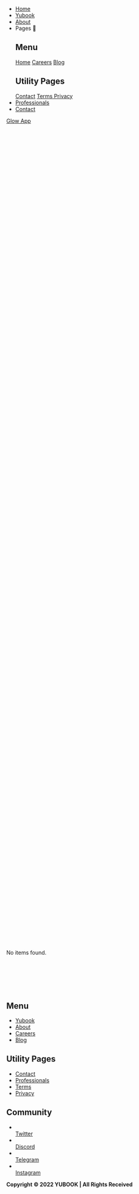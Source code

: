 <body>
  <div class="page-wrapper">
    <div class="header-home-hero-wrapper">
      <div data-collapse="medium" data-animation="over-right" data-duration="400" data-w-id="0a117b32-0acb-1798-e20e-022878a4d5de" data-easing="ease" data-easing2="ease" role="banner" class="header-alternative w-nav">
        <div class="container-default w-container">
          <div class="header-wrapper">
            <div class="split-content header-right">
              <a href="/" aria-current="page" class="brand alternative w-nav-brand w--current"><img src="images/Glow-224-×-47px-1.png" alt="" class="header-logo alternative"><img src="images/Glow-224-×-47px-1.png" alt="" class="header-logo alternative-white"></a>
              <nav role="navigation" class="nav-menu w-nav-menu">
                <ul role="list" class="header-navigation">
                  <li class="nav-item-wrapper">
                    <a href="/" aria-current="page" class="nav-link w--current">Home</a>
                  </li>
                  <li class="nav-item-wrapper">
                    <a href="http://yubook.xyz/" target="_blank" class="nav-link">Yubook</a>
                  </li>
                  <li class="nav-item-wrapper">
                    <a href="/about" class="nav-link">About</a>
                  </li>
                  <li class="nav-item-wrapper">
                    <div data-hover="true" data-delay="0" data-w-id="0a117b32-0acb-1798-e20e-022878a4d5ee" class="header-dropdown w-dropdown">
                      <div class="header-dropdown-toggle w-dropdown-toggle">
                        <div>Pages   <span class="dropdown-arrow"></span></div>
                      </div>
                      <nav class="dropdown-list w-dropdown-list">
                        <div class="menu-grid-wrapper">
                          <div class="w-layout-grid menu-grid">
                            <div class="mega-menu">
                              <h2 class="mega-menu-title">Menu</h2>
                              <div class="mega-menu-columns">
                                <div class="mega-menu-column-1">
                                  <a href="/" aria-current="page" class="mega-menu-link w--current">Home</a>
                                  <a href="/careers" class="mega-menu-link">Careers</a>
                                  <a href="/blog" class="mega-menu-link">Blog</a>
                                </div>
                              </div>
                            </div>
                            <div class="mega-menu last">
                              <h2 class="mega-menu-title">Utility Pages</h2>
                              <div class="mega-menu-column-2">
                                <a href="/contact" class="mega-menu-link">Contact</a>
                                <a href="https://docs.yubook.xyz/glow-terms" target="_blank" class="mega-menu-link">Terms </a>
                                <a href="https://docs.yubook.xyz/glow-privacy" target="_blank" class="mega-menu-link">Privacy</a>
                              </div>
                            </div>
                          </div>
                        </div>
                      </nav>
                    </div>
                  </li>
                  <li class="nav-item-wrapper">
                    <a href="/professionals" class="nav-link">Professionals</a>
                  </li>
                  <li class="nav-item-wrapper mobile">
                    <a href="/contact" class="nav-link">Contact</a>
                  </li>
                </ul>
              </nav>
            </div>
            <div class="split-content header-left">
              <div data-node-type="commerce-cart-wrapper" data-wf-cart-type="rightSidebar" data-wf-cart-query="" data-wf-page-link-href-prefix="" class="w-commerce-commercecartwrapper">
                <a href="#" data-node-type="commerce-cart-open-link" class="w-commerce-commercecartopenlink cart-button alternative w-inline-block">
                  <div style="display:none" data-count-hide-rule="empty" class="w-commerce-commercecartopenlinkcount">0</div>
                </a>
                <div data-node-type="commerce-cart-container-wrapper" style="display:none" class="w-commerce-commercecartcontainerwrapper w-commerce-commercecartcontainerwrapper--cartType-rightSidebar cart-wrapper">
                  <div data-node-type="commerce-cart-container" class="w-commerce-commercecartcontainer cart-container">
                    <div class="w-commerce-commercecartheader cart-header">
                      <h4 class="w-commerce-commercecartheading">Your Cart</h4>
                      <a href="#" data-node-type="commerce-cart-close-link" class="w-commerce-commercecartcloselink close-button w-inline-block"><svg class="icon" width="16px" height="16px" viewbox="0 0 16 16">
                          <g stroke="none" stroke-width="1" fill="none" fill-rule="evenodd">
                            <g fill-rule="nonzero" fill="#333333">
                              <polygon points="6.23223305 8 0.616116524 13.6161165 2.38388348 15.3838835 8 9.76776695 13.6161165 15.3838835 15.3838835 13.6161165 9.76776695 8 15.3838835 2.38388348 13.6161165 0.616116524 8 6.23223305 2.38388348 0.616116524 0.616116524 2.38388348 6.23223305 8"></polygon>
                            </g>
                          </g>
                        </svg></a>
                    </div>
                    <div class="w-commerce-commercecartformwrapper">
                      <form data-node-type="commerce-cart-form" style="display:none" class="w-commerce-commercecartform">
                        <script type="text/x-wf-template" id="wf-template-0a117b32-0acb-1798-e20e-022878a4d639"></script>
                        <div class="w-commerce-commercecartlist cart-list" data-wf-collection="database.commerceOrder.userItems" data-wf-template-id="wf-template-0a117b32-0acb-1798-e20e-022878a4d639"></div>
                        <div class="w-commerce-commercecartfooter cart-footer">
                          <div class="w-commerce-commercecartlineitem cart-line-item">
                            <div>Subtotal</div>
                            <div class="w-commerce-commercecartordervalue cart-subtotal"></div>
                          </div>
                          <div>
                            <div data-node-type="commerce-cart-quick-checkout-actions">
                              <a role="button" tabindex="0" aria-haspopup="dialog" aria-label="Apple Pay" data-node-type="commerce-cart-apple-pay-button" style="background-image:-webkit-named-image(apple-pay-logo-white);background-size:100% 50%;background-position:50% 50%;background-repeat:no-repeat" class="w-commerce-commercecartapplepaybutton apple-pay">
                                <div></div>
                              </a>
                              <a role="button" tabindex="0" aria-haspopup="dialog" data-node-type="commerce-cart-quick-checkout-button" style="display:none" class="w-commerce-commercecartquickcheckoutbutton"><svg class="w-commerce-commercequickcheckoutgoogleicon" xmlns="http://www.w3.org/2000/svg" xmlns:xlink="http://www.w3.org/1999/xlink" width="16" height="16" viewbox="0 0 16 16">
                                  <defs>
                                    <polygon id="google-mark-a" points="0 .329 3.494 .329 3.494 7.649 0 7.649"></polygon>
                                    <polygon id="google-mark-c" points=".894 0 13.169 0 13.169 6.443 .894 6.443"></polygon>
                                  </defs>
                                  <g fill="none" fill-rule="evenodd">
                                    <path fill="#4285F4" d="M10.5967,12.0469 L10.5967,14.0649 L13.1167,14.0649 C14.6047,12.6759 15.4577,10.6209 15.4577,8.1779 C15.4577,7.6339 15.4137,7.0889 15.3257,6.5559 L7.8887,6.5559 L7.8887,9.6329 L12.1507,9.6329 C11.9767,10.6119 11.4147,11.4899 10.5967,12.0469"></path>
                                    <path fill="#34A853" d="M7.8887,16 C10.0137,16 11.8107,15.289 13.1147,14.067 C13.1147,14.066 13.1157,14.065 13.1167,14.064 L10.5967,12.047 C10.5877,12.053 10.5807,12.061 10.5727,12.067 C9.8607,12.556 8.9507,12.833 7.8887,12.833 C5.8577,12.833 4.1387,11.457 3.4937,9.605 L0.8747,9.605 L0.8747,11.648 C2.2197,14.319 4.9287,16 7.8887,16"></path>
                                    <g transform="translate(0 4)">
                                      <mask id="google-mark-b" fill="#fff">
                                        <use xlink:href="#google-mark-a"></use>
                                      </mask>
                                      <path fill="#FBBC04" d="M3.4639,5.5337 C3.1369,4.5477 3.1359,3.4727 3.4609,2.4757 L3.4639,2.4777 C3.4679,2.4657 3.4749,2.4547 3.4789,2.4427 L3.4939,0.3287 L0.8939,0.3287 C0.8799,0.3577 0.8599,0.3827 0.8459,0.4117 C-0.2821,2.6667 -0.2821,5.3337 0.8459,7.5887 L0.8459,7.5997 C0.8549,7.6167 0.8659,7.6317 0.8749,7.6487 L3.4939,5.6057 C3.4849,5.5807 3.4729,5.5587 3.4639,5.5337" mask="url(#google-mark-b)"></path>
                                    </g>
                                    <mask id="google-mark-d" fill="#fff">
                                      <use xlink:href="#google-mark-c"></use>
                                    </mask>
                                    <path fill="#EA4335" d="M0.894,4.3291 L3.478,6.4431 C4.113,4.5611 5.843,3.1671 7.889,3.1671 C9.018,3.1451 10.102,3.5781 10.912,4.3671 L13.169,2.0781 C11.733,0.7231 9.85,-0.0219 7.889,0.0001 C4.941,0.0001 2.245,1.6791 0.894,4.3291" mask="url(#google-mark-d)"></path>
                                  </g>
                                </svg><svg class="w-commerce-commercequickcheckoutmicrosofticon" xmlns="http://www.w3.org/2000/svg" width="16" height="16" viewbox="0 0 16 16">
                                  <g fill="none" fill-rule="evenodd">
                                    <polygon fill="#F05022" points="7 7 1 7 1 1 7 1"></polygon>
                                    <polygon fill="#7DB902" points="15 7 9 7 9 1 15 1"></polygon>
                                    <polygon fill="#00A4EE" points="7 15 1 15 1 9 7 9"></polygon>
                                    <polygon fill="#FFB700" points="15 15 9 15 9 9 15 9"></polygon>
                                  </g>
                                </svg>
                                <div>Pay with browser.</div>
                              </a>
                            </div>
                            <a href="/checkout" value="Continue to Checkout" data-node-type="cart-checkout-button" class="w-commerce-commercecartcheckoutbutton button-primary" data-loading-text="Hang Tight...">Continue to Checkout</a>
                          </div>
                        </div>
                      </form>
                      <div class="w-commerce-commercecartemptystate empty-state cart">
                        <div>No items found.</div>
                        <a href="#" class="button-primary cart-empty w-button">View Pricing</a>
                      </div>
                      <div style="display:none" data-node-type="commerce-cart-error" class="w-commerce-commercecarterrorstate error-message">
                        <div class="w-cart-error-msg" data-w-cart-quantity-error="Product is not available in this quantity." data-w-cart-general-error="Something went wrong when adding this item to the cart." data-w-cart-checkout-error="Checkout is disabled on this site." data-w-cart-cart_order_min-error="The order minimum was not met. Add more items to your cart to continue." data-w-cart-subscription_error-error="Before you purchase, please use your email invite to verify your address so we can send order updates.">Product is not available in this quantity.</div>
                      </div>
                    </div>
                  </div>
                </div>
              </div>
              <a href="https://o41jb42rhss.typeform.com/to/zRfC13H4" target="_blank" class="button-primary header-button w-button">Glow App</a>
              <div class="menu-button w-nav-button">
                <div class="menu-button-icon-wrapper">
                  <div class="menu-button-icon">
                    <div class="menu-line-top"></div>
                    <div class="menu-line-middle"></div>
                    <div class="menu-line-bottom"></div>
                  </div>
                </div>
              </div>
            </div>
          </div>
        </div>
      </div>
      <div class="bg header-home-hero-wrapper-bg"></div>
    </div>
    <div data-w-id="Section" class="section home-hero wf-section">
      <div class="container-default w-container">
        <div class="home-hero-wrapper">
          <div data-w-id="Div Block 3" style="-webkit-transform:translate3d(null, -25px, 0) scale3d(0.9, 0.9, 1) rotateX(0) rotateY(0) rotateZ(0) skew(0, 0);-moz-transform:translate3d(null, -25px, 0) scale3d(0.9, 0.9, 1) rotateX(0) rotateY(0) rotateZ(0) skew(0, 0);-ms-transform:translate3d(null, -25px, 0) scale3d(0.9, 0.9, 1) rotateX(0) rotateY(0) rotateZ(0) skew(0, 0);transform:translate3d(null, -25px, 0) scale3d(0.9, 0.9, 1) rotateX(0) rotateY(0) rotateZ(0) skew(0, 0);opacity:0" class="split-content home-hero-left">
            <h1 class="title home-hero">Glow is the essence of beauty.</h1>
            <p class="paragraph home-hero">Beauty treatments right at your doorstep.</p>
            <div class="_2-buttons home-hero">
              <a href="https://o41jb42rhss.typeform.com/to/zRfC13H4" target="_blank" class="button-primary footer-store w-inline-block"><img src="images/logo-1-store-hospital-template.svg" alt="App Store Logo- Medica App X Webflow Template"></a>
              <a href="https://o41jb42rhss.typeform.com/to/zRfC13H4" target="_blank" class="button-primary footer-store w-inline-block"><img src="images/logo-2-store-hospital-template.svg" alt="Google Play Logo- Medica App X Webflow Template"></a>
            </div>
          </div><img src="images/Untitled-1080-x-1920-px-724-x-770-px.png" srcset="images/Untitled-1080-x-1920-px-724-x-770-px-p-500.png 500w, images/Untitled-1080-x-1920-px-724-x-770-px.png 724w" style="-webkit-transform:translate3d(0, 0, 0) scale3d(0.97, 0.97, 1) rotateX(0) rotateY(0) rotateZ(0) skew(0, 0);-moz-transform:translate3d(0, 0, 0) scale3d(0.97, 0.97, 1) rotateX(0) rotateY(0) rotateZ(0) skew(0, 0);-ms-transform:translate3d(0, 0, 0) scale3d(0.97, 0.97, 1) rotateX(0) rotateY(0) rotateZ(0) skew(0, 0);transform:translate3d(0, 0, 0) scale3d(0.97, 0.97, 1) rotateX(0) rotateY(0) rotateZ(0) skew(0, 0);opacity:0" data-w-id="Image" sizes="(max-width: 767px) 100vw, (max-width: 991px) 538px, (max-width: 1439px) 54vw, 711.40625px" alt="" class="image home-hero"><img src="images/shape-1-contact-hospital-template.svg" alt="" class="shape home-hero">
        </div>
      </div>
      <div class="bg home-hero"></div>
    </div>
    <div data-w-id="Section 2" class="section home-services wf-section">
      <div class="container-default w-container">
        <div class="home-services-wrapper">
          <div data-w-id="Div Block 10" style="-webkit-transform:translate3d(null, -25px, 0) scale3d(0.9, 0.9, 1) rotateX(0) rotateY(0) rotateZ(0) skew(0, 0);-moz-transform:translate3d(null, -25px, 0) scale3d(0.9, 0.9, 1) rotateX(0) rotateY(0) rotateZ(0) skew(0, 0);-ms-transform:translate3d(null, -25px, 0) scale3d(0.9, 0.9, 1) rotateX(0) rotateY(0) rotateZ(0) skew(0, 0);transform:translate3d(null, -25px, 0) scale3d(0.9, 0.9, 1) rotateX(0) rotateY(0) rotateZ(0) skew(0, 0);opacity:0" class="content-top home-services-content-top">
            <div class="split-content home-services-left">
              <div class="subtitle">Our Services</div>
              <h2 class="title home-services-title">Enjoy all your beauty treatments at home.</h2>
            </div>
          </div>
          <div data-delay="4000" data-animation="slide" class="home-services-slider w-slider" data-autoplay="false" data-easing="ease" style="-webkit-transform:translate3d(0, 0, 0) scale3d(0.97, 0.97, 1) rotateX(0) rotateY(0) rotateZ(0) skew(0, 0);-moz-transform:translate3d(0, 0, 0) scale3d(0.97, 0.97, 1) rotateX(0) rotateY(0) rotateZ(0) skew(0, 0);-ms-transform:translate3d(0, 0, 0) scale3d(0.97, 0.97, 1) rotateX(0) rotateY(0) rotateZ(0) skew(0, 0);transform:translate3d(0, 0, 0) scale3d(0.97, 0.97, 1) rotateX(0) rotateY(0) rotateZ(0) skew(0, 0);opacity:0" data-hide-arrows="false" data-disable-swipe="false" data-w-id="f548f583-70ad-6da6-6ed5-769cb53d5ed5" data-autoplay-limit="0" data-nav-spacing="3" data-duration="500" data-infinite="true">
            <div class="home-services-mask w-slider-mask">
              <div class="home-services-slide w-slide">
                <div class="card service">
                  <div class="image-wrapper card-service"><img src="images/4.png" sizes="100vw" srcset="images/4-p-500.png 500w, images/4.png 500w" alt="" class="image card-service"></div>
                  <div class="card-service-title-wrapper">
                    <h3 class="title card-service">Hair</h3>
                    <div class="card-service-number">01</div>
                  </div>
                  <div class="divider card-service"></div>
                  <p class="paragraph card-service">Want your hair done, but can’t find the time for the Salon? Book a cut with one of our expert mobile hairdressers and have them come to your home. <br></p>
                </div>
              </div>
              <div class="home-services-slide w-slide">
                <div class="card service">
                  <div class="image-wrapper card-service"><img src="images/5_1.png" sizes="100vw" srcset="images/5_1-p-500.png 500w, images/5_1.png 500w" alt="" class="image card-service"></div>
                  <div class="card-service-title-wrapper">
                    <h3 class="title card-service">Facials</h3>
                    <div class="card-service-number">02</div>
                  </div>
                  <div class="divider card-service"></div>
                  <p class="paragraph card-service">Luxury facials delivered to your home. Expert facialists tailor the treatment to your skin type, bringing towels, and all necessary equipment.</p>
                </div>
              </div>
              <div class="home-services-slide w-slide">
                <div class="card service">
                  <div class="image-wrapper card-service"><img src="images/6.png" sizes="100vw" srcset="images/6-p-500.png 500w, images/6.png 500w" alt="" class="image card-service"></div>
                  <div class="card-service-title-wrapper">
                    <h3 class="title card-service">Nails</h3>
                    <div class="card-service-number">03</div>
                  </div>
                  <div class="divider card-service"></div>
                  <p class="paragraph card-service">Variety of Ladies&#x27; and Gents&#x27; Мani/Pedis, Gel nails, and Nail Extension services. Mobile nail technicians can be with you in as little as an hour.</p>
                </div>
              </div>
              <div class="home-services-slide w-slide">
                <div class="card service">
                  <div class="image-wrapper card-service"><img src="images/7_1.png" sizes="100vw" srcset="images/7_1-p-500.png 500w, images/7_1.png 500w" alt="" class="image card-service"></div>
                  <div class="card-service-title-wrapper">
                    <h3 class="title card-service">Make-Up</h3>
                    <div class="card-service-number">04</div>
                  </div>
                  <div class="divider card-service"></div>
                  <p class="paragraph card-service">Skilled artists come with expert kits to achieve your desired look. Enjoy a high-quality beauty salon experience in the comfort of your own home or office.</p>
                </div>
              </div>
              <div class="home-services-slide w-slide">
                <div class="card service">
                  <div class="image-wrapper card-service"><img src="images/8.png" sizes="100vw" srcset="images/8-p-500.png 500w, images/8.png 500w" alt="" class="image card-service"></div>
                  <div class="card-service-title-wrapper">
                    <h3 class="title card-service">Lashes </h3>
                    <div class="card-service-number">05</div>
                  </div>
                  <div class="divider card-service"></div>
                  <p class="paragraph card-service">Mobile lash extensions, lash tints and lash lifts. Our technicians are equipped with the expertise to create your perfect look.  Littlest things can make you beautiful.</p>
                </div>
              </div>
              <div class="home-services-slide w-slide">
                <div class="card service">
                  <div class="image-wrapper card-service"><img src="images/9.png" alt="" class="image card-service"></div>
                  <div class="card-service-title-wrapper">
                    <h3 class="title card-service">Massage</h3>
                    <div class="card-service-number">06</div>
                  </div>
                  <div class="divider card-service"></div>
                  <p class="paragraph card-service">Regular professional massages can help you feel revitalised and your best self. Our mobile massage therapists deliver spa-quality, full body massages for ultimate relaxation at your home.</p>
                </div>
              </div>
              <div class="home-services-slide w-slide">
                <div class="card service">
                  <div class="image-wrapper card-service"><img src="images/10.png" alt="" class="image card-service"></div>
                  <div class="card-service-title-wrapper">
                    <h3 class="title card-service">Brows</h3>
                    <div class="card-service-number">07</div>
                  </div>
                  <div class="divider card-service"></div>
                  <p class="paragraph card-service">Our technicians offer a range of treatments in the comfort of your own home. They will shape your brows to frame your face, and work with you to choose the perfect shade for your tint.</p>
                </div>
              </div>
              <div class="home-services-slide w-slide">
                <div class="card service">
                  <div class="image-wrapper card-service"><img src="images/11.png" alt="" class="image card-service"></div>
                  <div class="card-service-title-wrapper">
                    <h3 class="title card-service">Spray Tan</h3>
                    <div class="card-service-number">08</div>
                  </div>
                  <div class="divider card-service"></div>
                  <p class="paragraph card-service">A great alternative to getting some colour without having to risk your health in a tanning bed or laying under the sun. The spray tan will take place in a tanning tent to keep your home perfectly clean. </p>
                </div>
              </div>
              <div class="home-services-slide w-slide">
                <div class="card service">
                  <div class="image-wrapper card-service"><img src="images/12.png" alt="" class="image card-service"></div>
                  <div class="card-service-title-wrapper">
                    <h3 class="title card-service">Hair Removal</h3>
                    <div class="card-service-number">09</div>
                  </div>
                  <div class="divider card-service"></div>
                  <p class="paragraph card-service">Waxing and threading services delivered to your home.  The mobile therapists use premium products for a smooth finish and long-lasting result.</p>
                </div>
              </div>
            </div>
            <div class="slider-left-arrow w-slider-arrow-left">
              <div></div>
            </div>
            <div class="slider-right-arrow w-slider-arrow-right">
              <div></div>
            </div>
            <div class="slide-nav w-slider-nav w-round"></div>
          </div>
          <div data-w-id="Div Block 7" style="-webkit-transform:translate3d(0, 0, 0) scale3d(0.97, 0.97, 1) rotateX(0) rotateY(0) rotateZ(0) skew(0, 0);-moz-transform:translate3d(0, 0, 0) scale3d(0.97, 0.97, 1) rotateX(0) rotateY(0) rotateZ(0) skew(0, 0);-ms-transform:translate3d(0, 0, 0) scale3d(0.97, 0.97, 1) rotateX(0) rotateY(0) rotateZ(0) skew(0, 0);transform:translate3d(0, 0, 0) scale3d(0.97, 0.97, 1) rotateX(0) rotateY(0) rotateZ(0) skew(0, 0);opacity:0" class="flex-vc home-services">
            <div class="_2-buttons">
              <a href="https://o41jb42rhss.typeform.com/to/zRfC13H4" target="_blank" class="button-primary footer-store w-inline-block"><img src="images/logo-1-store-hospital-template.svg" alt="App Store Logo- Medica App X Webflow Template"></a>
              <a href="https://o41jb42rhss.typeform.com/to/zRfC13H4" target="_blank" class="button-primary footer-store w-inline-block"><img src="images/logo-2-store-hospital-template.svg" alt="Google Play Logo- Medica App X Webflow Template"></a>
            </div>
          </div><img src="images/shape-2-services-hospital-template.svg" alt="" class="shape home-services-3"><img src="images/shape-2-home-services-hospital-template.svg" alt="" class="shape home-services-2"><img src="images/shape-1-home-services-hospital-template.svg" alt="" class="shape home-services-1">
        </div>
      </div>
    </div>
    <div data-w-id="Section 3" class="section home-features wf-section">
      <div class="container-default w-container">
        <div class="home-features-wrapper">
          <div data-w-id="Div Block 5" style="-webkit-transform:translate3d(null, -25px, 0) scale3d(0.9, 0.9, 1) rotateX(0) rotateY(0) rotateZ(0) skew(0, 0);-moz-transform:translate3d(null, -25px, 0) scale3d(0.9, 0.9, 1) rotateX(0) rotateY(0) rotateZ(0) skew(0, 0);-ms-transform:translate3d(null, -25px, 0) scale3d(0.9, 0.9, 1) rotateX(0) rotateY(0) rotateZ(0) skew(0, 0);transform:translate3d(null, -25px, 0) scale3d(0.9, 0.9, 1) rotateX(0) rotateY(0) rotateZ(0) skew(0, 0);opacity:0" class="content-top home-features">
            <div class="split-content home-features-left">
              <div class="subtitle">Our Features</div>
              <h2 class="title home-features">The Glow app.<br></h2>
              <p>Glow&#x27;s simple interface and user-friendly mobile app make it easy to skip the line and enjoy the comfort of a beauty appointment in your own home. Book on your time, on your schedule.</p>
            </div>
            <div class="split-content home-features-right">
              <div class="w-layout-grid home-features-grid">
                <div class="home-feature-wrapper"><img src="https://uploads-ssl.webflow.com/60271d0221637de15a54a030/602ac1ec0e715c911aa452b5_icon-feature-hospital-template.svg" alt="" class="image home-feature-icon">
                  <div>Book From Anywhere<br></div>
                </div>
                <div class="home-feature-wrapper"><img src="https://uploads-ssl.webflow.com/60271d0221637de15a54a030/602ac1ec0e715c911aa452b5_icon-feature-hospital-template.svg" alt="" class="image home-feature-icon">
                  <div>Supreme Value</div>
                </div>
                <div class="home-feature-wrapper"><img src="https://uploads-ssl.webflow.com/60271d0221637de15a54a030/602ac1ec0e715c911aa452b5_icon-feature-hospital-template.svg" alt="" class="image home-feature-icon">
                  <div>Token Rewards</div>
                </div>
              </div>
            </div>
          </div><img src="images/Untitled-1086-×-716px-1.png" srcset="images/Untitled-1086-×-716px-1-p-500.png 500w, images/Untitled-1086-×-716px-1.png 1086w" style="-webkit-transform:translate3d(0, 0, 0) scale3d(0.97, 0.97, 1) rotateX(0) rotateY(0) rotateZ(0) skew(0, 0);-moz-transform:translate3d(0, 0, 0) scale3d(0.97, 0.97, 1) rotateX(0) rotateY(0) rotateZ(0) skew(0, 0);-ms-transform:translate3d(0, 0, 0) scale3d(0.97, 0.97, 1) rotateX(0) rotateY(0) rotateZ(0) skew(0, 0);transform:translate3d(0, 0, 0) scale3d(0.97, 0.97, 1) rotateX(0) rotateY(0) rotateZ(0) skew(0, 0);opacity:0" data-w-id="Image 3" sizes="100vw" alt="" class="image home-features"><img src="images/shape-2-home-features-hospital-template.svg" alt="" class="shape home-features-2"><img src="images/shape-1-home-features-hospital-template.svg" alt="" class="shape home-features-1">
        </div>
      </div>
      <div class="bg home-features"></div>
    </div>
    <div data-w-id="Section 4" class="section home-mission wf-section">
      <div class="container-default w-container">
        <div class="home-mission-wrapper"><img src="images/White.png" srcset="images/White-p-500.png 500w, images/White-p-800.png 800w, images/White-p-1080.png 1080w, images/White-p-1600.png 1600w, images/White-p-2000.png 2000w, images/White-p-2600.png 2600w, images/White.png 2880w" style="-webkit-transform:translate3d(0, 0, 0) scale3d(0.97, 0.97, 1) rotateX(0) rotateY(0) rotateZ(0) skew(0, 0);-moz-transform:translate3d(0, 0, 0) scale3d(0.97, 0.97, 1) rotateX(0) rotateY(0) rotateZ(0) skew(0, 0);-ms-transform:translate3d(0, 0, 0) scale3d(0.97, 0.97, 1) rotateX(0) rotateY(0) rotateZ(0) skew(0, 0);transform:translate3d(0, 0, 0) scale3d(0.97, 0.97, 1) rotateX(0) rotateY(0) rotateZ(0) skew(0, 0);opacity:0" data-w-id="Image 2" sizes="(max-width: 479px) 100vw, (max-width: 767px) 94vw, (max-width: 991px) 100vw, (max-width: 1439px) 50vw, 659.359375px" alt="" class="image home-mission">
          <div data-w-id="Div Block 12" style="-webkit-transform:translate3d(null, -25px, 0) scale3d(0.9, 0.9, 1) rotateX(0) rotateY(0) rotateZ(0) skew(0, 0);-moz-transform:translate3d(null, -25px, 0) scale3d(0.9, 0.9, 1) rotateX(0) rotateY(0) rotateZ(0) skew(0, 0);-ms-transform:translate3d(null, -25px, 0) scale3d(0.9, 0.9, 1) rotateX(0) rotateY(0) rotateZ(0) skew(0, 0);transform:translate3d(null, -25px, 0) scale3d(0.9, 0.9, 1) rotateX(0) rotateY(0) rotateZ(0) skew(0, 0);opacity:0" class="split-content home-mission-right">
            <div class="subtitle">Our Mission</div>
            <h2 class="title home-mission">Changing the beauty world with Yubook.<br></h2>
            <p class="paragraph home-mission">Through simple gamification and work-to-earn mechanics, Yubook can influence millions of people to adopt a different lifestyle. Users and professionals can receive significant rewards by simply transacting with each other. Non-Crypto natives can earn before they learn how to use a decentralized wallet. This will also be their first introduction to Web3.</p>
            <a href="/about" class="button-secondary w-button">About Glow</a>
          </div><img src="images/shape-home-mission-hospital-template.svg" alt="" class="shape home-mission">
        </div>
      </div>
    </div>
    <div data-w-id="Section 7" class="section home-blog wf-section">
      <div data-w-id="Div Block 15" style="-webkit-transform:translate3d(null, -25px, 0) scale3d(0.9, 0.9, 1) rotateX(0) rotateY(0) rotateZ(0) skew(0, 0);-moz-transform:translate3d(null, -25px, 0) scale3d(0.9, 0.9, 1) rotateX(0) rotateY(0) rotateZ(0) skew(0, 0);-ms-transform:translate3d(null, -25px, 0) scale3d(0.9, 0.9, 1) rotateX(0) rotateY(0) rotateZ(0) skew(0, 0);transform:translate3d(null, -25px, 0) scale3d(0.9, 0.9, 1) rotateX(0) rotateY(0) rotateZ(0) skew(0, 0);opacity:0" class="container-small-596px home-blog">
        <div class="subtitle">Blog</div>
        <h2>Check out our Good to Glow Blog!</h2>
      </div>
      <div class="container-default w-container">
        <div class="home-blog-wrapper">
          <div class="collection-list-wrapper w-dyn-list">
            <div role="list" class="section-blog-grid w-dyn-items">
              <div data-w-id="23dad3d7-7860-d98e-45aa-21cab0ba2a6a" style="-webkit-transform:translate3d(null, -25px, 0) scale3d(0.9, 0.9, 1) rotateX(0) rotateY(0) rotateZ(0) skew(0, 0);-moz-transform:translate3d(null, -25px, 0) scale3d(0.9, 0.9, 1) rotateX(0) rotateY(0) rotateZ(0) skew(0, 0);-ms-transform:translate3d(null, -25px, 0) scale3d(0.9, 0.9, 1) rotateX(0) rotateY(0) rotateZ(0) skew(0, 0);transform:translate3d(null, -25px, 0) scale3d(0.9, 0.9, 1) rotateX(0) rotateY(0) rotateZ(0) skew(0, 0);opacity:0" role="listitem" class="article-item w-dyn-item">
                <a href="#" class="article-item-wrapper w-inline-block">
                  <div class="image-wrapper article-item-image"><img src="" alt="" class="image article-item-image"></div>
                  <div class="card article-item-card">
                    <h3 class="title card-article-item"></h3>
                    <div class="divider card-article-item"></div>
                    <div class="card-article-item-about-wrapper">
                      <div class="card-article-item-date"></div>
                      <div class="badge card-article-item"></div>
                    </div>
                  </div>
                </a>
              </div>
            </div>
            <div class="empty-state w-dyn-empty">
              <div>No items found.</div>
            </div>
          </div><img src="images/shape-3-home-blog-hospital-template.svg" alt="" class="shape home-blog-3"><img src="images/shape-2-home-blog-hospital-template.svg" alt="" class="shape home-blog-2"><img src="images/shape-1-home-blog-hospital-template.svg" alt="" class="shape home-blog-1">
        </div>
      </div>
    </div>
    <div class="section cta-2 wf-section">
      <div class="divider cta-2"></div>
    </div>
    <div class="section-2 cta wf-section">
      <div class="container-default-3 w-container">
        <div class="cta-main-wrapper">
          <div data-w-id="ee6caa49-ce2a-d032-40b2-f0672ed00ea4" style="-webkit-transform:translate3d(0, 80px, 0) scale3d(1, 1, 1) rotateX(0) rotateY(0) rotateZ(0) skew(0, 0);-moz-transform:translate3d(0, 80px, 0) scale3d(1, 1, 1) rotateX(0) rotateY(0) rotateZ(0) skew(0, 0);-ms-transform:translate3d(0, 80px, 0) scale3d(1, 1, 1) rotateX(0) rotateY(0) rotateZ(0) skew(0, 0);transform:translate3d(0, 80px, 0) scale3d(1, 1, 1) rotateX(0) rotateY(0) rotateZ(0) skew(0, 0);opacity:0" class="cta-wrapper">
            <div class="cta-content">
              <h2 data-w-id="ee6caa49-ce2a-d032-40b2-f0672ed00ea6" style="-webkit-transform:translate3d(0, 80px, 0) scale3d(1, 1, 1) rotateX(0) rotateY(0) rotateZ(0) skew(0, 0);-moz-transform:translate3d(0, 80px, 0) scale3d(1, 1, 1) rotateX(0) rotateY(0) rotateZ(0) skew(0, 0);-ms-transform:translate3d(0, 80px, 0) scale3d(1, 1, 1) rotateX(0) rotateY(0) rotateZ(0) skew(0, 0);transform:translate3d(0, 80px, 0) scale3d(1, 1, 1) rotateX(0) rotateY(0) rotateZ(0) skew(0, 0);opacity:0" class="title neutral-100 cta">Join our community.                           </h2>
              <div data-w-id="ee6caa49-ce2a-d032-40b2-f0672ed00ea8" style="-webkit-transform:translate3d(0, 80px, 0) scale3d(1, 1, 1) rotateX(0) rotateY(0) rotateZ(0) skew(0, 0);-moz-transform:translate3d(0, 80px, 0) scale3d(1, 1, 1) rotateX(0) rotateY(0) rotateZ(0) skew(0, 0);-ms-transform:translate3d(0, 80px, 0) scale3d(1, 1, 1) rotateX(0) rotateY(0) rotateZ(0) skew(0, 0);transform:translate3d(0, 80px, 0) scale3d(1, 1, 1) rotateX(0) rotateY(0) rotateZ(0) skew(0, 0);opacity:0" class="_2-buttons-2 cta">
                <a href="https://discord.gg/youbook" target="_blank" class="button-primary-3 download-app _2-buttons-button w-inline-block">
                  <div class="download-app-wrapper">
                    <div>Discord</div>
                  </div>
                </a>
              </div>
            </div><img src="images/Glow-1208-×-1516px-789-×-1605px.png" srcset="images/Glow-1208-×-1516px-789-×-1605px-p-500.png 500w, images/Glow-1208-×-1516px-789-×-1605px.png 789w" style="-webkit-transform:translate3d(0, 80px, 0) scale3d(1, 1, 1) rotateX(0) rotateY(0) rotateZ(0) skew(0, 0);-moz-transform:translate3d(0, 80px, 0) scale3d(1, 1, 1) rotateX(0) rotateY(0) rotateZ(0) skew(0, 0);-ms-transform:translate3d(0, 80px, 0) scale3d(1, 1, 1) rotateX(0) rotateY(0) rotateZ(0) skew(0, 0);transform:translate3d(0, 80px, 0) scale3d(1, 1, 1) rotateX(0) rotateY(0) rotateZ(0) skew(0, 0);opacity:0" data-w-id="ee6caa49-ce2a-d032-40b2-f0672ed00ead" sizes="(max-width: 991px) 100vw, 364px" alt="" class="image cta">
            <div class="cta-bg-wrapper"><img src="images/bg-cta-app-x-template.jpg" sizes="(max-width: 479px) 100vw, (max-width: 767px) 94vw, (max-width: 991px) 95vw, (max-width: 1439px) 96vw, 1118px" data-w-id="ee6caa49-ce2a-d032-40b2-f0672ed00eaf" srcset="images/bg-cta-app-x-template-p-1080.jpeg 1080w, images/bg-cta-app-x-template-p-1600.jpeg 1600w, images/bg-cta-app-x-template-p-2000.jpeg 2000w, images/bg-cta-app-x-template.jpg 2448w" alt="" class="bg-2 cta"></div>
          </div>
        </div>
      </div>
    </div>
    <footer data-w-id="1356e90d-e3a3-2953-9ae6-a897ae2f46c5" class="footer">
      <div class="container-default w-container">
        <div class="footer-wrapper">
          <div class="w-layout-grid footer-grid">
            <div data-w-id="Div Block 37" class="footer-main-content-wrapper">
              <a href="/" aria-current="page" class="footer-logo-container w-inline-block w--current"><img src="images/Glow-224-×-47px-1.png" alt="" class="footer-logo"></a>
            </div>
            <div class="footer-nav-wrapper">
              <div data-w-id="7e460a01-17d9-5e52-da68-0b1e6e100fe3" class="footer-nav-box">
                <h2 class="title footer-nav-title">Menu</h2>
                <div class="footer-nav-content">
                  <ul role="list" class="footer-nav-links">
                    <li class="footer-nav-link-item">
                      <a href="http://yubook.xyz/" target="_blank" class="footer-nav-link">Yubook</a>
                    </li>
                    <li class="footer-nav-link-item">
                      <a href="/about" class="footer-nav-link">About</a>
                    </li>
                    <li class="footer-nav-link-item">
                      <a href="/careers" class="footer-nav-link">Careers</a>
                    </li>
                    <li class="footer-nav-link-item">
                      <a href="/blog" class="footer-nav-link">Blog</a>
                    </li>
                  </ul>
                  <ul role="list" class="footer-nav-links last"></ul>
                </div>
              </div>
              <div data-w-id="7e460a01-17d9-5e52-da68-0b1e6e10100a" class="footer-nav-box">
                <h2 class="title footer-nav-title">Utility Pages</h2>
                <div class="footer-nav-content">
                  <ul role="list" class="footer-nav-links last">
                    <li class="footer-nav-link-item">
                      <a href="/contact" class="footer-nav-link">Contact</a>
                    </li>
                    <li class="footer-nav-link-item">
                      <a href="/professionals" class="footer-nav-link">Professionals</a>
                    </li>
                    <li class="footer-nav-link-item">
                      <a href="https://docs.yubook.xyz/glow-terms" target="_blank" class="footer-nav-link">Terms</a>
                    </li>
                    <li class="footer-nav-link-item">
                      <a href="https://docs.yubook.xyz/glow-privacy" target="_blank" class="footer-nav-link">Privacy</a>
                    </li>
                  </ul>
                </div>
              </div>
              <div data-w-id="7e460a01-17d9-5e52-da68-0b1e6e101021" class="footer-nav-box last">
                <h2 class="title footer-nav-title">Community</h2>
                <div class="footer-nav-content">
                  <ul role="list" class="footer-nav-links last">
                    <li class="footer-nav-link-item">
                      <a href="https://twitter.com/yubookofficial" target="_blank" class="footer-nav-link contact w-inline-block"><img src="images/7.png" alt="" class="image footer-contact-icon">
                        <div>Twitter</div>
                      </a>
                    </li>
                    <li class="footer-nav-link-item">
                      <a href="https://discord.gg/youbook" target="_blank" class="footer-nav-link contact w-inline-block"><img src="images/5.png" alt="" class="image footer-contact-icon">
                        <div>Discord</div>
                      </a>
                    </li>
                    <li class="footer-nav-link-item">
                      <a href="https://t.me/yubookofficial" target="_blank" class="footer-nav-link contact w-inline-block"><img src="images/Untitled-design_2.png" alt="" class="image footer-contact-icon">
                        <div>Telegram</div>
                      </a>
                    </li>
                    <li class="footer-nav-link-item">
                      <a href="https://instagram.com/glowapp_org" target="_blank" class="footer-nav-link contact w-inline-block"><img src="images/Untitled-design_1.png" alt="" class="image footer-contact-icon">
                        <div>Instagram</div>
                      </a>
                    </li>
                  </ul>
                </div>
              </div>
            </div>
          </div>
          <div data-w-id="Div Block 36" class="footer-bottom-wrapper">
            <div class="small-print"><strong>Copyright © 2022 YUBOOK | All Rights Received</strong><br></div>
          </div><img src="images/shape-2-footer-hospital-template.svg" alt="" class="shape footer-2"><img src="images/shape-1-footer-hospital-template.svg" alt="" class="shape footer-1">
        </div>
      </div>
    </footer>
  </div>
  <div style="display:flex;opacity:1" class="loader-main-wrapper">
    <div data-w-id="a1600609-0902-7752-881c-88e6d62cc6fa" style="opacity:0;-webkit-transform:translate3d(0, 0, 0) scale3d(0.5, 0.5, 1) rotateX(0) rotateY(0) rotateZ(0) skew(0, 0);-moz-transform:translate3d(0, 0, 0) scale3d(0.5, 0.5, 1) rotateX(0) rotateY(0) rotateZ(0) skew(0, 0);-ms-transform:translate3d(0, 0, 0) scale3d(0.5, 0.5, 1) rotateX(0) rotateY(0) rotateZ(0) skew(0, 0);transform:translate3d(0, 0, 0) scale3d(0.5, 0.5, 1) rotateX(0) rotateY(0) rotateZ(0) skew(0, 0)" class="loader">
      <div class="loader-hollow"></div>
      <div class="loader-radius-2"></div>
      <div class="loader-radius-1"></div>
    </div>
  </div>
  <script src="https://d3e54v103j8qbb.cloudfront.net/js/jquery-3.5.1.min.dc5e7f18c8.js?site=61ea97037900281e345695e4" type="text/javascript" integrity="sha256-9/aliU8dGd2tb6OSsuzixeV4y/faTqgFtohetphbbj0=" crossorigin="anonymous"></script>
  <script src="js/webflow.js" type="text/javascript"></script>
  <!-- [if lte IE 9]><script src="https://cdnjs.cloudflare.com/ajax/libs/placeholders/3.0.2/placeholders.min.js"></script><![endif] -->
</body>
